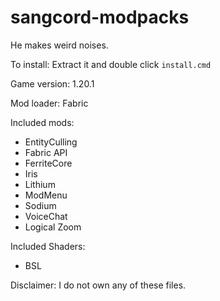 # sangcord-modpacks

He makes weird noises.

To install:
Extract it and double click `install.cmd`

Game version: 1.20.1

Mod loader: Fabric

Included mods:
- EntityCulling
- Fabric API
- FerriteCore
- Iris
- Lithium
- ModMenu
- Sodium
- VoiceChat
- Logical Zoom

Included Shaders:
- BSL

Disclaimer: I do not own any of these files.

